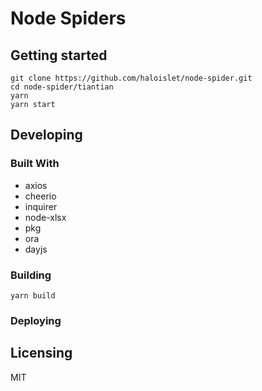 # Node Spiders

## Getting started

```shell
git clone https://github.com/haloislet/node-spider.git
cd node-spider/tiantian
yarn
yarn start
```

## Developing

### Built With

- axios
- cheerio
- inquirer
- node-xlsx
- pkg
- ora
- dayjs

### Building

```shell
yarn build
```

### Deploying

## Licensing

MIT